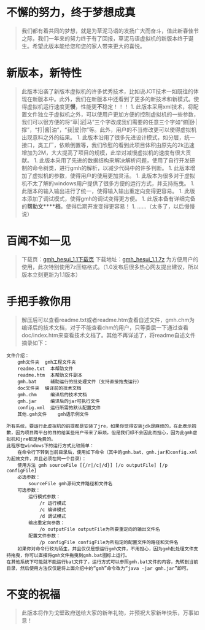 # 不懈的努力，终于梦想成真 #

> 我们都有着共同的梦想，就是为草泥马语的发扬广大而奋斗，值此新春佳节之际，我们一年来的努力终于有了回报，草泥马语虚拟机的新版本终于诞生。希望此版本能给您和您的家人带来更大的喜悦。




# 新版本，新特性 #

> 此版本沿袭了新版本虚拟机的许多优秀技术，比如说JOT技术一如既往的体现在新版本中。此外，我们在新版本中还看到了更多的新技术和新模式。使得虚拟机运行速度更**慢**，性能更**不**稳定！！！
    1. 此版本采用xml技术，将配置文件独立于虚拟机之外，可以使用户更加方便的控制虚拟机的一些参数，我们可以很方便的将“草|泥|马”三个字改成我们需要的任意三个字如“俯|卧|撑”，“打|酱|油”，“我|爱|你”等。此外，用户的不当修改更可以使得虚拟机出现意料之外的结果。
    1. 此版本沿用了很多先进设计模式，如分层，统一接口，类工厂，依赖倒置等，我们欣慰的看到此项目体积由原先的2k迅速增加为2M，大大提高了项目的规模，此举对减慢虚拟机的速度有很大贡献。
    1. 此版本采用了先进的数据结构来解决解析问题，使用了自行开发研制的命令树类，进行gmh的解析，以减少代码中的许多判断。
    1. 此版本增加了虚拟机的参数，使得用户的使用更加灵活。
    1. 此版本为很多对于虚拟机不太了解的windows用户提供了很多方便的运行方式，并支持拖曳。
    1. 此版本的输入输出进行了统一，使得输入输出重定向变得更容易。
    1. 此版本添加了调试模式，使得gmh的调试变得更方便。
    1. 此版本备有详细完备的**帮****助****文****档**，使得后期开发变得更容易！
    1. ……（太多了，以后慢慢说）




# 百闻不如一见 #
> 下载页：[gmh\_hesui\_1.1下载页](http://code.google.com/p/grass-mud-horse/downloads/detail?name=gmh_hesui_1.1.7z&can=2&q=#makechanges)    下载地址：[gmh\_hesui\_1.1.7z](http://grass-mud-horse.googlecode.com/files/gmh_hesui_1.1.7z)
> 为方便用户的使用，此次特别使用7z压缩格式。（1.0发布后很多热心网友提出建议，所以版本立刻更新为1.1版本）




# 手把手教你用 #

> 解压后可以查看readme.txt或者readme.htm查看自述文件，gmh.chm为编译后的技术文档，对于不能查看chm的用户，只等委屈一下通过查看doc/index.htm来查看技术文档了。其他不再详述了，将readme自述文件摘录如下：


```
文件介绍：
	gmh文件夹	gmh工程文件夹
	readme.txt	本帮助文件
	readme.htm	本帮助文件副本
	gmh.bat 	辅助运行的批处理文件（支持直接拖曳运行）
	doc文件夹	编译前的技术文档
	gmh.chm 	编译后的技术文档
	gmh.jar 	编译后的jar可执行文件
	config.xml	运行所需的默认配置文件
	其他.gmh文件	gmh语示例文件

所有系统，要运行此虚拟机的前提都是安装了jre，如果你觉得安装jdk是麻烦的，在此表示抱歉，因为项目跨平台的目的给某些用户带来了麻烦。但是我们却不会因此而担心，因为此gmh虚拟机和jre都是免费的。
此程序在windows下的运行方式比较简单：
	在命令行下转到当前目录后，使用如下命令（其中的gmh.bat、gmh.jar和config.xml为起效文件，并且必须在同一个目录）：
	使用方法 gmh sourceFile [{/r|/c|/d}] [/o outputFile] [/p configFile]
	必选参数：
		sourceFile gmh源码文件路径和文件名
	可选参数：
		运行模式参数：
			/r 运行模式
			/c 编译模式
			/d 调试模式
		输出重定向参数：
			/o outputFile outputFile为所要重定向的输出文件名
		配置文件参数：
			/p configFile configFile为所指定的配置文件的路径和文件名
	如果你对命令行较为陌生，并且仅仅是想运行gmh文件，不用担心，因为gmh批处理文件支持拖曳，你可以直接将gmh文件拖曳到gmh.bat图标上运行。
在其他系统下可能就不能运行bat文件了，运行方式可以参照gmh.bat文件的内容，先转到当前目录，然后使用方法仅仅是将上面介绍中的“gmh”命令改为“java -jar gmh.jar”即可。
```




# 不变的祝福 #
> 此版本将作为戈壁政府送给大家的新年礼物，并预祝大家新年快乐，万事如意！